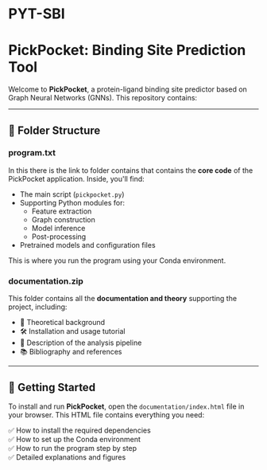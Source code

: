# PYT-SBI

# PickPocket: Binding Site Prediction Tool

Welcome to **PickPocket**, a protein-ligand binding site predictor based on Graph Neural Networks (GNNs). This repository contains:

---

## 📁 Folder Structure

### program.txt
In this there is the link to folder contains that contains the **core code** of the PickPocket application. Inside, you'll find:

- The main script (`pickpocket.py`)
- Supporting Python modules for:
  - Feature extraction
  - Graph construction
  - Model inference
  - Post-processing
- Pretrained models and configuration files

This is where you run the program using your Conda environment.

### documentation.zip
This folder contains all the **documentation and theory** supporting the project, including:

- 📖 Theoretical background
- 🛠️ Installation and usage tutorial
- 🔬 Description of the analysis pipeline
- 📚 Bibliography and references

---

## 📄 Getting Started

To install and run **PickPocket**, open the `documentation/index.html` file in your browser. This HTML file contains everything you need:

✅ How to install the required dependencies  
✅ How to set up the Conda environment  
✅ How to run the program step by step  
✅ Detailed explanations and figures  

